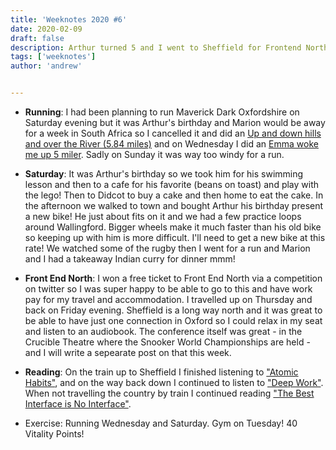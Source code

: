 ```yaml
---
title: 'Weeknotes 2020 #6'
date: 2020-02-09
draft: false
description: Arthur turned 5 and I went to Sheffield for Frontend North Conference.
tags: ['weeknotes']
author: 'andrew'


---
```

- **Running**: I had been planning to run Maverick Dark Oxfordshire on Saturday evening but it was Arthur's birthday and Marion would be away for a week in South Africa so I cancelled it and did an [Up and down hills and over the River (5.84 miles)](https://www.strava.com/activities/3083408469) and on Wednesday I did an [Emma woke me up 5 miler](https://www.strava.com/activities/3072990401). Sadly on Sunday it was way too windy for a run.

- **Saturday**: It was Arthur's birthday so we took him for his swimming lesson and then to a cafe for his favorite (beans on toast) and play with the lego! Then to Didcot to buy a cake and then home to eat the cake. In the afternoon we walked to town and bought Arthur his birthday present a new bike! He just about fits on it and we had a few practice loops around Wallingford. Bigger wheels make it much faster than his old bike so keeping up with him is more difficult. I'll need to get a new bike at this rate! We watched some of the rugby then I went for a run and Marion and I had a takeaway Indian curry for dinner mmm!

- **Front End North**: I won a free ticket to Front End North via a competition on twitter so I was super happy to be able to go to this and have work pay for my travel and accommodation. I travelled up on Thursday and back on Friday evening. Sheffield is a long way north and it was great to be able to have just one connection in Oxford so I could relax in my seat and listen to an audiobook. The conference itself was great - in the Crucible Theatre where the Snooker World Championships are held - and I will write a sepearate post on that this week.

- **Reading**: On the train up to Sheffield I finished listening to ["Atomic Habits"](https://jamesclear.com/atomic-habits), and on the way back down I continued to listen to ["Deep Work"](https://www.calnewport.com/books/deep-work/). When not travelling the country by train I continued reading ["The Best Interface is No Interface"](http://www.nointerface.com/book/).

- Exercise: Running Wednesday and Saturday. Gym on Tuesday! 40 Vitality Points!

